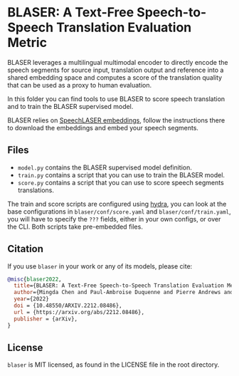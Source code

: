 # BLASER: A Text-Free Speech-to-Speech Translation Evaluation Metric

BLASER leverages a multilingual multimodal encoder to directly encode the speech segments for source input, translation output and reference into a shared embedding space and computes a score of the translation quality that can be used as a proxy to human evaluation.

In this folder you can find tools to use BLASER to score speech translation and to train the BLASER supervised model.

BLASER relies on [SpeechLASER embeddings](https://github.com/facebookresearch/fairseq/blob/ust/examples/speech_matrix/speech_laser_encoders.md), follow the instructions there to download the embeddings and embed your speech segments.

## Files

- `model.py` contains the BLASER supervised model definition.
- `train.py` contains a script that you can use to train the BLASER model.
- `score.py` contains a script that you can use to score speech segments translations.

The train and score scripts are configured using [hydra](https://hydra.cc/), you can look at the base configurations in `blaser/conf/score.yaml` and `blaser/conf/train.yaml`, you will have to specify the `???` fields, either in your own configs, or over the CLI. Both scripts take pre-embedded files.

## Citation
If you use `blaser` in your work or any of its models, please cite:

```bibtex
@misc{blaser2022,
  title={BLASER: A Text-Free Speech-to-Speech Translation Evaluation Metric},
  author={Mingda Chen and Paul-Ambroise Duquenne and Pierre Andrews and Justine Kao and Alexandre Mourachko and Holger Schwenk and Marta R. Costa-jussà},
  year={2022}
  doi = {10.48550/ARXIV.2212.08486},
  url = {https://arxiv.org/abs/2212.08486},
  publisher = {arXiv},
}
```

## License
`blaser` is MIT licensed, as found in the LICENSE file in the root directory.
